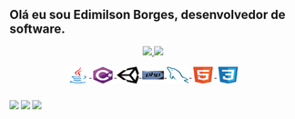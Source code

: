 ## Olá eu sou Edimilson Borges, desenvolvedor de software.
<div align="center">
  <a href="https://github.com/EdimilsonBorges">
    
  <img height="180em" src="https://github-readme-stats.vercel.app/api?username=EdimilsonBorges&show_icons=true&theme=tokyonight&include_all_commits=true&count_private=true"/>
  <img height="180em" src="https://github-readme-stats.vercel.app/api/top-langs/?username=EdimilsonBorges&layout=compact&langs_count=7&theme=tokyonight"/>
    
</div>
<div style="display: inline_block" align="center"><br>
  <img align="center" alt="JAVA" height="30" width="40" title="JAVA" src="https://raw.githubusercontent.com/devicons/devicon/master/icons/java/java-original.svg">
  <img align="center" alt="C SHARP" height="30" width="40" title="C SHARP" src="https://raw.githubusercontent.com/devicons/devicon/master/icons/csharp/csharp-original.svg">
  <img align="center" alt="UNITY" height="30" width="40" title="UNITY" src="https://raw.githubusercontent.com/devicons/devicon/master/icons/unity/unity-original.svg">
  <img align="center" alt="PHP" height="30" width="40" title="PHP" src="https://raw.githubusercontent.com/devicons/devicon/master/icons/php/php-original.svg">
  <img align="center" alt="MYSQL" height="30" width="40" title="MY SQL" src="https://raw.githubusercontent.com/devicons/devicon/master/icons/mysql/mysql-original.svg">
  <img align="center" alt="HTML5" height="30" width="40" title="HTML5" src="https://raw.githubusercontent.com/devicons/devicon/master/icons/html5/html5-original.svg">
  <img align="center" alt="CSS3" height="30" width="40" title="CSS3" src="https://raw.githubusercontent.com/devicons/devicon/master/icons/css3/css3-original.svg">
</div>
  
  ##
 
<div> 
  <a href="https://instagram.com/edimilson_borgess" target="_blank"><img src="https://img.shields.io/badge/-Instagram-%23E4405F?style=for-the-badge&logo=instagram&logoColor=white" target="_blank rel="noopener noreferrer""></a> 
  <a href = "mailto:edimilsonborges159@gmail.com"><img src="https://img.shields.io/badge/-Gmail-%23333?style=for-the-badge&logo=gmail&logoColor=white" target="_blank" rel="noopener noreferrer"></a>
  <a href="https://www.linkedin.com/in/edimilson-borges-bb8b5423b" target="_blank" rel="noopener noreferrer"><img src="https://img.shields.io/badge/-LinkedIn-%230077B5?style=for-the-badge&logo=linkedin&logoColor=white" target="_blank"></a> 
 
</div>
